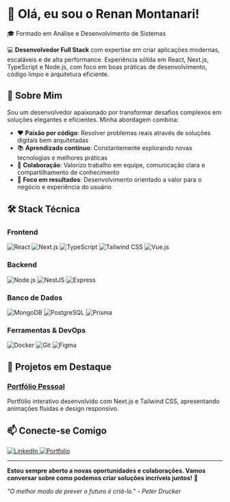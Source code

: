 # 👋 Olá, eu sou o Renan Montanari!

🎓 Formado em Análise e Desenvolvimento de Sistemas

💻 **Desenvolvedor Full Stack** com expertise em criar aplicações modernas, escaláveis e de alta performance. Experiência sólida em React, Next.js, TypeScript e Node.js, com foco em boas práticas de desenvolvimento, código limpo e arquitetura eficiente.

## 🚀 Sobre Mim

Sou um desenvolvedor apaixonado por transformar desafios complexos em soluções elegantes e eficientes. Minha abordagem combina:

- ❤️ **Paixão por código**: Resolver problemas reais através de soluções digitais bem arquitetadas
- 📚 **Aprendizado contínuo**: Constantemente explorando novas tecnologias e melhores práticas
- 🤝 **Colaboração**: Valorizo trabalho em equipe, comunicação clara e compartilhamento de conhecimento
- 🎯 **Foco em resultados**: Desenvolvimento orientado a valor para o negócio e experiência do usuário

## 🛠️ Stack Técnica

### Frontend
![React](https://img.shields.io/badge/React-20232A?style=for-the-badge&logo=react&logoColor=61DAFB)
![Next.js](https://img.shields.io/badge/Next.js-000000?style=for-the-badge&logo=next.js&logoColor=white)
![TypeScript](https://img.shields.io/badge/TypeScript-007ACC?style=for-the-badge&logo=typescript&logoColor=white)
![Tailwind CSS](https://img.shields.io/badge/Tailwind_CSS-38B2AC?style=for-the-badge&logo=tailwind-css&logoColor=white)
![Vue.js](https://img.shields.io/badge/Vue.js-35495E?style=for-the-badge&logo=vuedotjs&logoColor=4FC08D)

### Backend
![Node.js](https://img.shields.io/badge/Node.js-339933?style=for-the-badge&logo=nodedotjs&logoColor=white)
![NestJS](https://img.shields.io/badge/NestJS-E0234E?style=for-the-badge&logo=nestjs&logoColor=white)
![Express](https://img.shields.io/badge/Express.js-000000?style=for-the-badge&logo=express&logoColor=white)

### Banco de Dados
![MongoDB](https://img.shields.io/badge/MongoDB-47A248?style=for-the-badge&logo=mongodb&logoColor=white)
![PostgreSQL](https://img.shields.io/badge/PostgreSQL-316192?style=for-the-badge&logo=postgresql&logoColor=white)
![Prisma](https://img.shields.io/badge/Prisma-2D3748?style=for-the-badge&logo=prisma&logoColor=white)

### Ferramentas & DevOps
![Docker](https://img.shields.io/badge/Docker-2CA5E0?style=for-the-badge&logo=docker&logoColor=white)
![Git](https://img.shields.io/badge/Git-F05032?style=for-the-badge&logo=git&logoColor=white)
![Figma](https://img.shields.io/badge/Figma-F24E1E?style=for-the-badge&logo=figma&logoColor=white)

## 🌟 Projetos em Destaque

### [Portfólio Pessoal](https://bit.ly/renapfolio)
Portfólio interativo desenvolvido com Next.js e Tailwind CSS, apresentando animações fluidas e design responsivo.

## 📫 Conecte-se Comigo

<p align="left">
  <a href="https://www.linkedin.com/in/renan-w-montanari/">
    <img src="https://img.shields.io/badge/LinkedIn-0077B5?style=for-the-badge&logo=linkedin&logoColor=white" alt="LinkedIn" />
  </a>
  <a href="https://bit.ly/renapfolio">
    <img src="https://img.shields.io/badge/Portfolio-FF7139?style=for-the-badge&logo=Firefox-Browser&logoColor=white" alt="Portfolio" />
  </a>
</p>

---

**Estou sempre aberto a novas oportunidades e colaborações. Vamos conversar sobre como podemos criar soluções incríveis juntos!** 🚀

*"O melhor modo de prever o futuro é criá-lo." - Peter Drucker*
